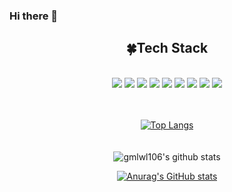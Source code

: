 ### Hi there 👋

<div align=center>

<h2>🍀Tech Stack</h2>
<br/>
<img src="https://img.shields.io/badge/HTML-E34F26?style=flat-square&logo=HTML5&logoColor=white"/></a>
<img src="https://img.shields.io/badge/CSS-1572B6?style=flat-square&logo=CSS3&logoColor=white"/></a>
<img src="https://img.shields.io/badge/JavaScript-F7DF1E?style=flat-square&logo=JavaScript&logoColor=white"/></a>
<img src="https://img.shields.io/badge/jQuery-0769AD?style=flat-square&logo=jQuery&logoColor=white"/></a>
<img src="https://img.shields.io/badge/Java-007396?style=flat-square&logo=Java&logoColor=white"/></a>
<img src="https://img.shields.io/badge/Spring-6DB33F?style=flat-square&logo=Spring&logoColor=white"/></a>
<img src="https://img.shields.io/badge/Oracle-F80000?style=flat-square&logoOracle&logoColor=white"/></a>
<img src="https://img.shields.io/badge/Tomcat-F8DC75?style=flat-square&logo=ApacheTomcat&logoColor=white"/></a>
<img src="https://img.shields.io/badge/GitHub-181717?style=flat-square&logo=GitHub&logoColor=white"/></a>

<br/><br/>
[![Top Langs](https://github-readme-stats.vercel.app/api/top-langs/?username=gmlwl106&layout=compact)](https://github.com/anuraghazra/github-readme-stats)
<br/><br/><br/>
![gmlwl106's github stats](https://github-readme-stats.vercel.app/api?username=gmlwl106&show_icons=true)


[![Anurag's GitHub stats](https://github-readme-stats.vercel.app/api?username=minnnnnk)](https://github.com/minnnnnk/github-readme-stats)

</div>


